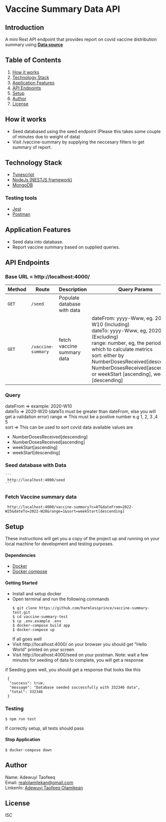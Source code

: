 # Vaccine Summary Data API

## Introduction

A mini Rest API endpoint that provides report on covid vaccine distribution summary using [**Data source**](https://www.ecdc.europa.eu/en/publications-data/data-covid-19-vaccination-eu-eea)


## Table of Contents
1. <a href="#how-it-works">How it works</a>
2. <a href="#technology-stack">Technology Stack</a>
3. <a href="#application-features">Application Features</a>
4. <a href="#api-endpoints">API Endpoints</a>
5. <a href="#setup">Setup</a>
6. <a href="#author">Author</a>
7. <a href="#license">License</a>

## How it works
  - Seed databased using the seed endpoint (Please this takes some couple of minutes due to weight of data)
  - Visit /vaccine-summary by supplying the neccesary filters to get summary of report.


## Technology Stack
  - [Typescript](https://www.typescriptlang.org/)
  - [NodeJs (NESTJS framework)](https://nestjs.com/)
  - [MongoDB](https://www.mongodb.com/)
  ### Testing tools
  - [Jest](https://jestjs.io/) 
  - [Postman](https://www.postman.com/)

## Application Features
* Seed data into database.
* Report vaccine summary based on supplied queries.


## API Endpoints
### Base URL = http://localhost:4000/

Method | Route | Description | Query Params
--- | --- | ---|---
`GET` | `/seed` | Populate database with data |
`GET` | `/vaccine-summary` | fetch vaccine summary data | dateFrom: yyyy-Www, eg. 2020-W10 (Including)  <br> dateTo: yyyy-Www, eg, 2020-W20 (Excluding) <br> range: number, eg, the period for which to calculate metrics <br> sort: either by NumberDosesReceived[descending], NumberDosesReceived[ascending] or weekStart [ascending], weekStart [descending]

### Query
 dateFrom => example: 2020-W10 <br>
 dateTo => 2020-W20 (dateTo must be greater than dateFrom, else you will get a validation error)
 range => This must be a postive number e.g 1, 2, 3 ,4 5 <br>
 sort => This can be used to sort covid data available values are 
- NumberDosesReceived[descending] 
- NumberDosesReceived[ascending] 
- weekStart[ascending]
- weekStart[descending]
 
 ### Seed database with Data
    ```
     http://localhost:4000/seed
    ```
 ### Fetch Vaccine summary data
 ```
  http://localhost:4000/vaccine-summary?c=AT&dateFrom=2022-W25&dateTo=2022-W28&range=1&sort=weekStart[descending]
 ```
## Setup
These instructions will get you a copy of the project up and running on your local machine for development and testing purposes.

  #### Dependencies
  - [Docker](https://docs.docker.com/desktop/)
  - [Docker compose](https://docs.docker.com/compose/install/)
 
  #### Getting Started
  - Install and setup docker
  - Open terminal and run the following commands
    ```
    $ git clone https://github.com/harmlessprince/vaccine-summary-test.git
    $ cd vaccine-summary-test
    $ cp .env.example .env
    $ docker-compose build app
    $ docker-compose up
    ```
    If all goes well 
  - Visit http://localhost:4000/ on your browser you should get "Hello World" printed on your screen
  - Visit http://localhost:4000/seed on your postman. Note: wait a few minutes for seeding of data to complete, you will get a response
  
  if Seeding goes well, you should  get a response that looks like this 
  ```
   {
    "success": true,
    "message": "Database seeded successfully with 332346 data",
    "total": 332346
   }
  ```
  ### Testing
  ```
  $ npm run test
  ```
  If correctly setup, all tests should pass
  
  #### Stop Application
  
  ```$ docker-compose down```
  
## Author
 Name: Adewuyi Taofeeq <br>
 Email: realolamilekan@gmail.com <br>
 LinkenIn:  <a href="#license">Adewuyi Taofeeq Olamikean</a> <br>

## License
ISC
